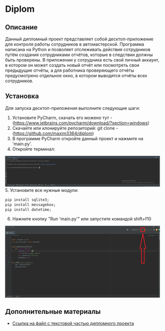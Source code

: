 # Diplom

## Описание

Данный дипломный проект представляет собой десктоп-приложение для контроля работы сотрудников в автомастерской. Программа написана на Python и позволяет отслеживать действия сотрудников путём создания сотрудниками отчётов, которые в следствии должны быть проверены. В приложении у сотрудника есть свой личный аккаунт, в котором он может создать новый отчёт или посмотреть свои предыдущие отчёты, а для работника проверяющего отчёты предусмотрено отдельное окно, в котором выводятся отчёты всех сотрудников.

## Установка

Для запуска десктоп-приложения выполните следующие шаги:
1. Установите PyCharm, скачать его можено тут - (https://www.jetbrains.com/pycharm/download/?section=windows)
2. Скачайте или клонируйте репозиторий: git clone - (https://github.com/maxim3364/diplom)
3. В программе PyCharm откройте данный проект и нажмите на 'main.py'.
4. Откройте терминал:

![alt text](image.png)
5. Установите все нужные модули:

```
pip install sqlite3;
pip install messagebox;
pip install datetime;
```
6. Нажните кнопку "Run 'main.py'" или запустите командой shift+f10

![alt text](изображение_2024-06-05_200737934.png)

## Дополнительные материалы

- [Ссылка на файл с текстовой частью дипломного проекта](https://docs.google.com/document/d/1le78G507Md6S0-av5wdMSuIY8azj1TgSZnxE4ehTXoo/edit)
